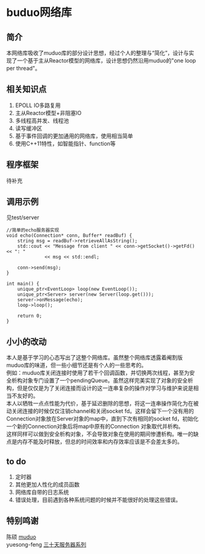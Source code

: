 # buduo网络库
## 简介
本网络库吸收了muduo库的部分设计思想，经过个人的整理与“简化”，设计与实现了一个基于主从Reactor模型的网络库，设计思想仍然沿用muduo的"one loop per thread"。

## 相关知识点
1. EPOLL IO多路复用 
2. 主从Reactor模型+非阻塞IO
3. 多线程高并发、线程池
4. 读写缓冲区
5. 基于事件回调的更加通用的网络库，使用相当简单
6. 使用C++11特性，如智能指针、function等

## 程序框架
待补充

## 调用示例
见test/server
```
//简单的echo服务器实现
void echo(Connection* conn, Buffer* readBuf) {
    string msg = readBuf->retrieveAllAsString();
    std::cout << "Message from client " << conn->getSocket()->getFd() << ": "
              << msg << std::endl;

    conn->send(msg);
}

int main() {
    unique_ptr<EventLoop> loop(new EventLoop());
    unique_ptr<Server> server(new Server(loop.get()));
    server->onMessage(echo);
    loop->loop();

    return 0;
}

```


## 小小的改动
本人是基于学习的心态写出了这整个网络库。虽然整个网络库透露着阉割版muduo库的味道，但一些小细节还是有个人的一些思考的。<br>
例如：muduo库关闭连接时使用了若干个回调函数，并切换两次线程，甚至为安全析构对象专门设置了一个pendingQueue。虽然这样完美实现了对象的安全析构，但是仅仅是为了关闭连接而设计的这一连串复杂的操作对学习与维护来说是相当不友好的。<br>
本人以牺牲一点点性能为代价，基于延迟删除的思想，将这一连串操作简化为在被动关闭连接的时候仅仅注销channel和关闭socket fd。这样会留下一个没有用的Connection对象放在Server对象的map中，直到下次有相同的socket fd，初始化一个新的Connection对象后将map中原有的Connection 对象取代并析构。<br>
这样同样可以做到安全析构对象，不会导致对象在使用的期间惨遭析构。唯一的缺点是内存不能及时释放，但总的时间效率和内存效率应该是不会差太多的。

## to do
1. 定时器
2. 其他更加人性化的成员函数
3. 网络库自带的日志系统
4. 错误处理，目前遇到各种系统问题的时候并不能很好的处理这些错误。

## 特别鸣谢
陈硕 [muduo](https://github.com/chenshuo/muduo)<br>
yuesong-feng [三十天服务器系列](https://github.com/yuesong-feng/30dayMakeCppServer)

